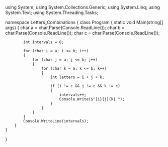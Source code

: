 using System;
using System.Collections.Generic;
using System.Linq;
using System.Text;
using System.Threading.Tasks;

namespace Letters_Combinations
{
    class Program
    {
        static void Main(string[] args)
        {
            char a = char.Parse(Console.ReadLine());
            char b = char.Parse(Console.ReadLine());
            char c = char.Parse(Console.ReadLine());

            int intervals = 0;

            for (char i = a; i <= b; i++)
            {
                for (char j = a; j <= b; j++)
                {
                    for (char k = a; k <= b; k++)
                    {
                        int letters = i + j + k;

                        if (i != c && j != c && k != c)
                        {                            
                            intervals++;
                            Console.Write($"{i}{j}{k} ");
                        }
                    }
                }
            }
            Console.WriteLine(intervals);
        }
    }
}
